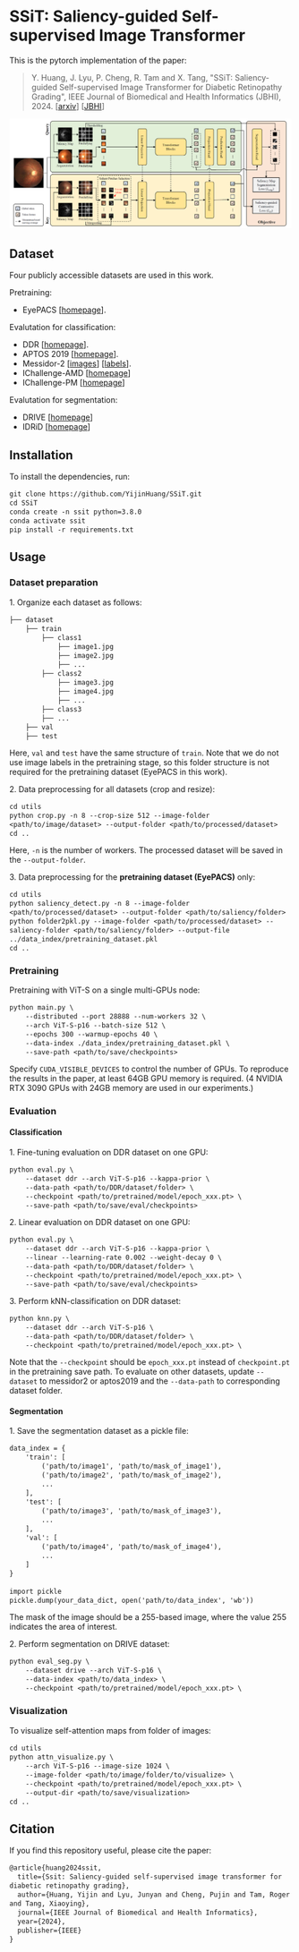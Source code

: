 # SSiT: Saliency-guided Self-supervised Image Transformer

This is the pytorch implementation of the paper:

> Y. Huang, J. Lyu, P. Cheng, R. Tam and X. Tang, "SSiT: Saliency-guided Self-supervised Image Transformer for Diabetic Retinopathy Grading", IEEE Journal of Biomedical and Health Informatics (JBHI), 2024. \[[arxiv](https://arxiv.org/abs/2210.10969)\] \[[JBHI](https://ieeexplore.ieee.org/abstract/document/10423096)\] 

![](./imgs/SSiT.png)



## Dataset
Four publicly accessible datasets are used in this work.

Pretraining:
- EyePACS [[homepage](https://www.kaggle.com/c/diabetic-retinopathy-detection/overview)].

Evalutation for classification:
- DDR [[homepage](https://github.com/nkicsl/DDR-dataset)].
- APTOS 2019 [[homepage](https://www.kaggle.com/c/aptos2019-blindness-detection/overview)].
- Messidor-2 [[images](https://www.adcis.net/en/third-party/messidor2/)] [[labels](https://www.kaggle.com/datasets/google-brain/messidor2-dr-grades)].
- IChallenge-AMD [[homepage](https://refuge.grand-challenge.org/iChallenge-AMD/)]
- IChallenge-PM [[homepage](https://palm.grand-challenge.org/)]

Evalutation for segmentation:
- DRIVE [[homepage](https://drive.grand-challenge.org/)]
- IDRiD [[homepage](https://idrid.grand-challenge.org/)]


## Installation
To install the dependencies, run:
```shell
git clone https://github.com/YijinHuang/SSiT.git
cd SSiT
conda create -n ssit python=3.8.0
conda activate ssit
pip install -r requirements.txt
```



## Usage
### Dataset preparation

1\. Organize each dataset as follows:
```
├── dataset
    ├── train
        ├── class1
            ├── image1.jpg
            ├── image2.jpg
            ├── ...
        ├── class2
            ├── image3.jpg
            ├── image4.jpg
            ├── ...
        ├── class3
        ├── ...
    ├── val
    ├── test
```
Here, `val` and `test` have the same structure of  `train`. Note that we do not use image labels in the pretraining stage, so this folder structure is not required for the pretraining dataset (EyePACS in this work).

2\. Data preprocessing for all datasets (crop and resize):
```shell
cd utils
python crop.py -n 8 --crop-size 512 --image-folder <path/to/image/dataset> --output-folder <path/to/processed/dataset>
cd ..
```
Here, `-n` is the number of workers. The processed dataset will be saved in the `--output-folder`.

3\. Data preprocessing for the **pretraining dataset (EyePACS)** only:

```shell
cd utils
python saliency_detect.py -n 8 --image-folder <path/to/processed/dataset> --output-folder <path/to/saliency/folder>
python folder2pkl.py --image-folder <path/to/processed/dataset> --saliency-folder <path/to/saliency/folder> --output-file ../data_index/pretraining_dataset.pkl
cd ..
```



### Pretraining
Pretraining with ViT-S on a single multi-GPUs node:
```shell
python main.py \
    --distributed --port 28888 --num-workers 32 \ 
    --arch ViT-S-p16 --batch-size 512 \
    --epochs 300 --warmup-epochs 40 \
    --data-index ./data_index/pretraining_dataset.pkl \
    --save-path <path/to/save/checkpoints> 
```
Specify `CUDA_VISIBLE_DEVICES` to control the number of GPUs. To reproduce the results in the paper, at least 64GB GPU memory is required. (4 NVIDIA RTX 3090 GPUs with 24GB memory are used in our experiments.)



### Evaluation
#### Classification
1\. Fine-tuning evaluation on DDR dataset on one GPU:
```shell
python eval.py \
    --dataset ddr --arch ViT-S-p16 --kappa-prior \
    --data-path <path/to/DDR/dataset/folder> \
    --checkpoint <path/to/pretrained/model/epoch_xxx.pt> \
    --save-path <path/to/save/eval/checkpoints>
```

2\. Linear evaluation on DDR dataset on one GPU:
```shell
python eval.py \
    --dataset ddr --arch ViT-S-p16 --kappa-prior \
    --linear --learning-rate 0.002 --weight-decay 0 \
    --data-path <path/to/DDR/dataset/folder> \
    --checkpoint <path/to/pretrained/model/epoch_xxx.pt> \
    --save-path <path/to/save/eval/checkpoints>
```

3\. Perform kNN-classification on DDR dataset:
```shell
python knn.py \
    --dataset ddr --arch ViT-S-p16 \
    --data-path <path/to/DDR/dataset/folder> \
    --checkpoint <path/to/pretrained/model/epoch_xxx.pt> \
```

Note that the `--checkpoint` should be `epoch_xxx.pt` instead of `checkpoint.pt` in the pretraining save path. To evaluate on other datasets, update `--dataset` to messidor2 or aptos2019 and the `--data-path` to corresponding dataset folder.

#### Segmentation
1\. Save the segmentation dataset as a pickle file: 
```
data_index = {
    'train': [
        ('path/to/image1', 'path/to/mask_of_image1'),
        ('path/to/image2', 'path/to/mask_of_image2'),
        ...
    ],
    'test': [
        ('path/to/image3', 'path/to/mask_of_image3'),
        ...
    ],
    'val': [
        ('path/to/image4', 'path/to/mask_of_image4'),
        ...
    ]
}

import pickle
pickle.dump(your_data_dict, open('path/to/data_index', 'wb'))
```
The mask of the image should be a 255-based image, where the value 255 indicates the area of interest.

2\. Perform segmentation on DRIVE dataset:
```shell
python eval_seg.py \
    --dataset drive --arch ViT-S-p16 \
    --data-index <path/to/data_index> \
    --checkpoint <path/to/pretrained/model/epoch_xxx.pt> \
```


### Visualization
To visualize self-attention maps from folder of images:
```shell
cd utils
python attn_visualize.py \
    --arch ViT-S-p16 --image-size 1024 \
    --image-folder <path/to/image/folder/to/visualize> \
    --checkpoint <path/to/pretrained/model/epoch_xxx.pt> \
    --output-dir <path/to/save/visualization>
cd ..
```



## Citation

If you find this repository useful, please cite the paper:

```
@article{huang2024ssit,
  title={Ssit: Saliency-guided self-supervised image transformer for diabetic retinopathy grading},
  author={Huang, Yijin and Lyu, Junyan and Cheng, Pujin and Tam, Roger and Tang, Xiaoying},
  journal={IEEE Journal of Biomedical and Health Informatics},
  year={2024},
  publisher={IEEE}
}
```

